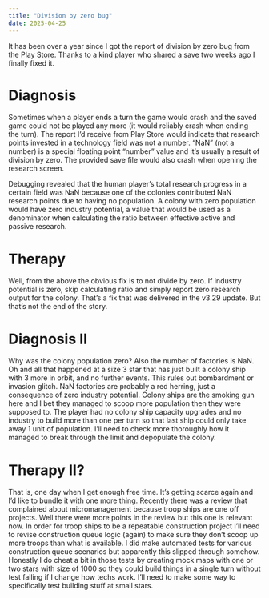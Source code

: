 ```yaml
---
title: "Division by zero bug"
date: 2025-04-25
---
```


It has been over a year since I got the report of division by zero bug from the Play Store. Thanks to a kind player who shared a save two weeks ago I finally fixed it.

# Diagnosis

Sometimes when a player ends a turn the game would crash and the saved game could not be played any more (it would reliably crash when ending the turn). The report I’d receive from Play Store would indicate that research points invested in a technology field was not a number. “NaN” (not a number) is a special floating point “number” value and it’s usually a result of division by zero. The provided save file would also crash when opening the research screen.

Debugging revealed that the human player’s total research progress in a certain field was NaN because one of the colonies contributed NaN research points due to having no population. A colony with zero population would have zero industry potential, a value that would be used as a denominator when calculating the ratio between effective active and passive research.

# Therapy

Well, from the above the obvious fix is to not divide by zero. If industry potential is zero, skip calculating ratio and simply report zero research output for the colony. That’s a fix that was delivered in the v3.29 update. But that’s not the end of the story.

# Diagnosis II

Why was the colony population zero? Also the number of factories is NaN. Oh and all that happened at a size 3 star that has just built a colony ship with 3 more in orbit, and no further events. This rules out bombardment or invasion glitch. NaN factories are probably a red herring, just a consequence of zero industry potential. Colony ships are the smoking gun here and I bet they managed to scoop more population then they were supposed to. The player had no colony ship capacity upgrades and no industry to build more than one per turn so that last ship could only take away 1 unit of population. I’ll need to check more thoroughly how it managed to break through the limit and depopulate the colony.

# Therapy II?

That is, one day when I get enough free time. It’s getting scarce again and I’d like to bundle it with one more thing. Recently there was a review that complained about micromanagement because troop ships are one off projects. Well there were more points in the review but this one is relevant now. In order for troop ships to be a repeatable construction project I’ll need to revise construction queue logic (again) to make sure they don’t scoop up more troops than what is available. I did make automated tests for various construction queue scenarios but apparently this slipped through somehow. Honestly I do cheat a bit in those tests by creating mock maps with one or two stars with size of 1000 so they could build things in a single turn without test failing if I change how techs work. I’ll need to make some way to specifically test building stuff at small stars.
